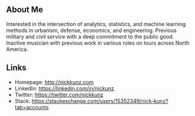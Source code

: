 ## About Me
Interested in the intersection of analytics, statistics, and machine learning methods in urbanism, defense, economics, and engineering. Previous military and civil service with a deep commitment to the public good. Inactive musician with previous work in various roles on tours across North America.

## Links
* Homepage: http://nickkunz.com
* LinkedIn: https://linkedin.com/in/nickunz
* Twitter: https://twitter.com/nickkunz
* Stack: https://stackexchange.com/users/15352349/nick-kunz?tab=accounts
